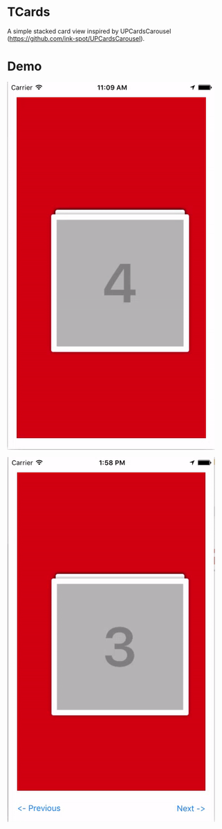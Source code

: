 # TCards
A simple stacked card view inspired by UPCardsCarousel (https://github.com/ink-spot/UPCardsCarousel).

# Demo

![demo 1](TCards/demo.gif)

![demo 2](TCards/demo2.gif)

